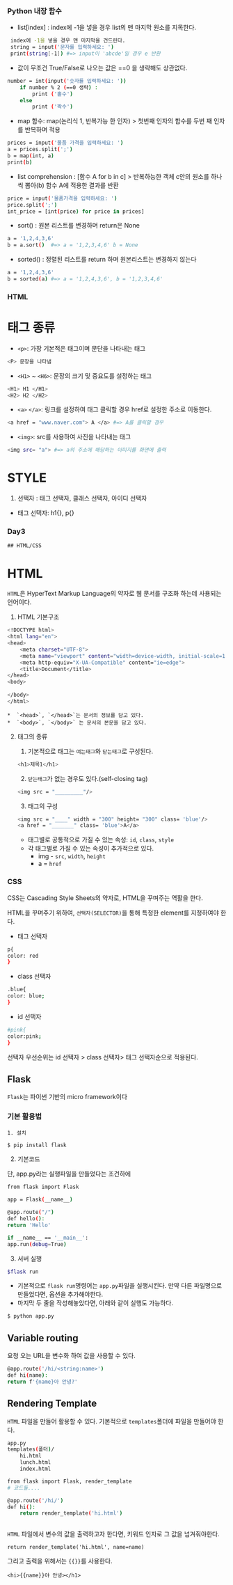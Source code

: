 ### Python 내장 함수

* list[index] : index에 -1을 넣을 경우 list의 맨 마지막 원소를 지목한다.

``` bash
 index에 -1을 넣을 경우 맨 마지막을 건드린다.
 string = input('문자를 입력하세요: ')
 print(string[-1]) #=> input이 'abcde'일 경우 e 반환
```

* 값이 무조건 True/False로 나오는 값은 ==0 을 생략해도 상관없다.

```bash
number = int(input('숫자를 입력하세요: '))
	if number % 2 (==0 생략) :
		print ('홀수')
	else
		print ('짝수')
```

* map 함수: map(논리식 1, 반복가능 한 인자)  > 첫번째 인자의 함수를 두번					째 인자를 반복하며 적용

~~~bash
prices = input('물품 가격을 입력하세요: ')
a = prices.split(';')
b = map(int, a)
print(b)   
~~~



* list comprehension : [함수 A for b in c] > 반복하능한 객체 c안의 원소를 하나씩 뽑아(b) 함수 A에 적용한 결과를 반환

```BASH
price = input('물품가격을 입력하세요: ')
price.split(';')
int_price = [int(price) for price in prices]
```



* sort() : 원본 리스트를 변경하며 return은 None

```bash
a = '1,2,4,3,6'
b = a.sort()  #=> a = '1,2,3,4,6' b = None
```



* sorted() : 정렬된 리스트를 return 하며 원본리스트는 변경하지 않는다

```bash
a = '1,2,4,3,6'
b = sorted(a) #=> a = '1,2,4,3,6', b = '1,2,3,4,6'
```



### HTML

# 태그 종류

* `<p>`: 가장 기본적은 태그이며 문단을 나타내는 태그 

```BASH
<P> 문장을 나타냄
```

* `<H1>` ~ `<H6>`: 문장의 크기 및 중요도를 설정하는 태그

```BASH
<H1> H1 </H1>
<H2> H2 </H2>
```

* `<a>` `</a>`: 링크를 설정하여 태그 클릭할 경우 href로 설정한 주소로 이동한다.

``` bash
<a href = "www.naver.com"> A </a> #=> A를 클릭할 경우 											  WWW.NAVER.COM으로 이동
```

* `<img>`: src를 사용하여 사진을 나타내는 태그

```bash
<img src= "a"> #=> a의 주소에 해당하는 이미지를 화면에 출력
```



# STYLE

1.  선택자 : 태그 선택자, 클래스 선택자, 아이디 선택자
   * 태그 선택자: h1{}, p{}





### Day3

	## HTML/CSS

# HTML

`HTML`은 HyperText Markup Language의 약자로 웹 문서를 구조화 하는데 사용되는 언어이다.

1. HTML 기본구조

```BASH
<!DOCTYPE html>
<html lang="en">
<head>
    <meta charset="UTF-8">
    <meta name="viewport" content="width=device-width, initial-scale=1.0">
    <meta http-equiv="X-UA-Compatible" content="ie=edge">
    <title>Document</title>
</head>
<body>
    
</body>
</html>
```

	*  `<head>`, `</head>`는 문서의 정보를 담고 있다.
	*  `<body>`, `</body>` 는 문서의 본문을 담고 있다.

2. 태그의 종류

   1. 기본적으로 태그는 `여는태그`와 `닫는태그`로 구성된다.

   ```bash
   <h1>제목1</h1>
   ```

   	2. `닫는태그`가 없는 경우도 있다.(self-closing tag)

   ``` bash
   <img src = "_________"/>
   ```

   3. 태그의 구성

   ```bash
   <img src = "____" width = "300" height= "300" class= 'blue'/>
   <a href = "_______" class= 'blue'>A</a>
   ```

   * 태그별로 공통적으로 가질 수 있는 속성: `id`, `class`, `style`
   * 각 태그별로 가질 수 있는 속성이 추가적으로 있다.
     * img - `src`, `width`, `height`
     * a = `href`



### CSS

CSS는 Cascading Style Sheets의 약자로,  HTML을 꾸며주는 역활을 한다.

HTML을 꾸며주기 위하여, `선택자(SELECTOR)`을 통해 특정한 element를 지정하여야 한다.

* 태그 선택자

```bash
p{
color: red
}
```



* class 선택자

```bash
.blue{
color: blue;
}
```



* id 선택자

```bash
#pink{
color:pink;
}
```

선택자 우선순위는 id 선택자 > class 선택자> 태그 선택자순으로 적용된다.



## Flask

`Flask`는 파이썬 기반의 micro framework이다

### 기본 활용법

	1. 설치

``` bash
$ pip install flask
```



2. 기본코드

단, app.py라는 실행파일을 만들었다는 조건하에

```bash
from flask import Flask

app = Flask(__name__)

@app.route("/")
def hello():
return 'Hello'

if __name__ == '__main__':
app.run(debug=True)
```



3. 서버 실행

```bash
$flask run
```

* 기본적으로 `flask run`명령어는 `app.py`파일을 실행시킨다. 만약 다른 파일명으로 만들었다면, 옵션을 추가해야한다.
*  마지막 두 줄을 작성해놓았다면, 아래와 같이 실행도 가능하다.

~~~bash
$ python app.py
~~~



## Variable routing

요청 오는 URL을 변수화 하여 값을 사용할 수 있다.

```BASH
@app.route('/hi/<string:name>')
def hi(name):
return f'{name}아 안녕?'
```



## Rendering Template

`HTML` 파일을 만들어 활용할 수 있다. 기본적으로 `templates`폴더에 파일을 만들어야 한다.

```bash
app.py
templates(폴더)/
	hi.html
	lunch.html
	index.html
```

```bash
from flask import Flask, render_template
# 코드들....

@app.route('/hi/')
def hi():
	return render_template('hi.html')
	
```

`HTML` 파일에서 변수의 값을 출력하고자 한다면, 키워드 인자로 그 값을 넘겨줘야한다.

```PYTH
return render_template('hi.html', name=name)
```

그리고 출력을 위해서는 `{{}}`를 사용한다.

```jinja2
<hi>{{name}}야 안녕></h1>
```







